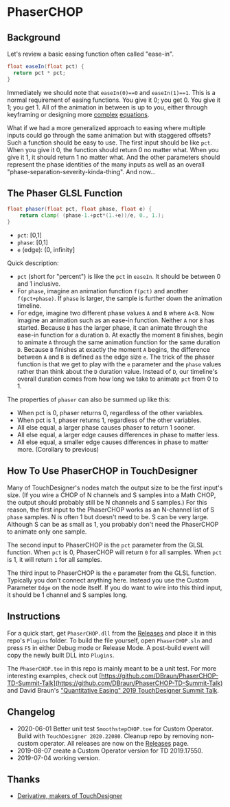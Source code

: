 [//]: # (For development of this README.md, use http://markdownlivepreview.com/)

# PhaserCHOP

## Background

Let's review a basic easing function often called "ease-in".
```glsl
float easeIn(float pct) {
  return pct * pct;
}
```
Immediately we should note that `easeIn(0)==0` and `easeIn(1)==1`. This is a normal requirement of easing functions. You give it 0; you get 0. You give it 1; you get 1. All of the animation in between is up to you, either through keyframing or designing more [complex](https://github.com/glslify/glsl-easings/blob/master/bounce-out.glsl) [equations](https://en.wikipedia.org/wiki/Smoothstep#Generalization_to_higher-order_equations).

What if we had a more generalized approach to easing where multiple inputs could go through the same animation but with staggered offsets? Such a function should be easy to use. The first input should be like `pct`. When you give it 0, the function should return 0 no matter what. When you give it 1, it should return 1 no matter what. And the other parameters should represent the phase identities of the many inputs as well as an overall "phase-separation-severity-kinda-thing". And now...

## The Phaser GLSL Function
```glsl
float phaser(float pct, float phase, float e) {
    return clamp( (phase-1.+pct*(1.+e))/e, 0., 1.);
}
```

* `pct`: [0,1]
* `phase`: [0,1]
* `e` (edge): (0, infinity]

Quick description:

* `pct` (short for "percent") is like the `pct` in `easeIn`. It should be between 0 and 1 inclusive.
* For `phase`, imagine an animation function `f(pct)` and another `f(pct+phase)`. If `phase` is larger, the sample is further down the animation timeline.
* For edge, imagine two different phase values `A` and `B` where `A`<`B`. Now imagine an animation such as an ease-in function. Neither `A` nor `B` has started. Because `B` has the larger phase, it can animate through the ease-in function for a duration `D`. At exactly the moment `B` finishes, begin to animate `A` through the same animation function for the same duration `D`. Because `B` finishes at exactly the moment `A` begins, the difference between `A` and `B` is defined as the edge size `e`. The trick of the phaser function is that we get to play with the `e` parameter and the `phase` values rather than think about the `D` duration value. Instead of `D`, our timeline's overall duration comes from how long we take to animate `pct` from 0 to 1.

The properties of `phaser` can also be summed up like this:

* When pct is 0, phaser returns 0, regardless of the other variables.
* When pct is 1, phaser returns 1, regardless of the other variables.
* All else equal, a larger phase causes phaser to return 1 sooner.
* All else equal, a larger edge causes differences in phase to matter less.
* All else equal, a smaller edge causes differences in phase to matter more. (Corollary to previous)

## How To Use PhaserCHOP in TouchDesigner

Many of TouchDesigner's nodes match the output size to be the first input's size. (If you wire a CHOP of N channels and S samples into a Math CHOP, the output should probably still be N channels and S samples.) For this reason, the first input to the PhaserCHOP works as an N-channel list of S `phase` samples. N is often 1 but doesn't need to be. S can be very large. Although S can be as small as 1, you probably don't need the PhaserCHOP to animate only one sample.

The second input to PhaserCHOP is the `pct` parameter from the GLSL function. When `pct` is 0, PhaserCHOP will return `0` for all samples. When `pct` is 1, it will return `1` for all samples.

The third input to PhaserCHOP is the `e` parameter from the GLSL function. Typically you don't connect anything here. Instead you use the Custom Parameter `Edge` on the node itself. If you do want to wire into this third input, it should be 1 channel and S samples long.

## Instructions
For a quick start, get `PhaserCHOP.dll` from the [Releases](https://github.com/DBraun/PhaserCHOP/releases) and place it in this repo's `Plugins` folder. To build the file yourself, open `PhaserCHOP.sln` and press `F5` in either Debug mode or Release Mode. A post-build event will copy the newly built DLL into `Plugins`.

The `PhaserCHOP.toe` in this repo is mainly meant to be a unit test. For more interesting examples, check out [https://github.com/DBraun/PhaserCHOP-TD-Summit-Talk](https://github.com/DBraun/PhaserCHOP-TD-Summit-Talk) and David Braun's ["Quantitative Easing" 2019 TouchDesigner Summit Talk](https://www.youtube.com/watch?v=S4PQW4f34c8).

## Changelog
* 2020-06-01 Better unit test `SmoothstepCHOP.toe` for Custom Operator. Build with `TouchDesigner 2020.22080`. Cleanup repo by removing non-custom operator. All releases are now on the [Releases](https://github.com/DBraun/PhaserCHOP/releases) page.
* 2019-08-07 create a Custom Operator version for TD 2019.17550.
* 2019-07-04 working version.

## Thanks
* [Derivative, makers of TouchDesigner](http://derivative.ca)
